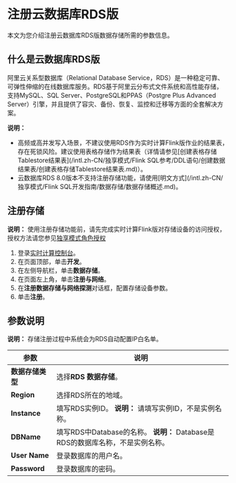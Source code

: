# 注册云数据库RDS版

本文为您介绍注册云数据库RDS版数据存储所需的参数信息。

## 什么是云数据库RDS版

阿里云关系型数据库（Relational Database Service，RDS）是一种稳定可靠、可弹性伸缩的在线数据库服务。RDS基于阿里云分布式文件系统和高性能存储，支持MySQL、SQL Server、PostgreSQL和PPAS（Postgre Plus Advanced Server）引擎，并且提供了容灾、备份、恢复、监控和迁移等方面的全套解决方案。

**说明：**

-   高频或高并发写入场景，不建议使用RDS作为实时计算Flink版作业的结果表，存在死锁风险。建议使用表格存储作为结果表（详情请参见[创建表格存储Tablestore结果表](/intl.zh-CN/独享模式/Flink SQL参考/DDL语句/创建数据结果表/创建表格存储Tablestore结果表.md)）。
-   云数据库RDS 8.0版本不支持注册存储功能，请使用[明文方式](/intl.zh-CN/独享模式/Flink SQL开发指南/数据存储/数据存储概述.md)。

## 注册存储

**说明：** 使用注册存储功能前，请先完成实时计算Flink版对存储设备的访问授权，授权方法请您参见[独享模式角色授权](/intl.zh-CN/独享模式/准备工作/角色授权/独享模式角色授权.md)

1.  登录[实时计算控制台](https://stream-ap-southeast-3.console.aliyun.com)。
2.  在页面顶部，单击**开发**。
3.  在左侧导航栏，单击**数据存储**。
4.  在页面左上角，单击**注册与网络**。
5.  在**注册数据存储与网络探测**对话框，配置存储设备参数。
6.  单击**注册**。

## 参数说明

**说明：** 存储注册过程中系统会为RDS自动配置IP白名单。

|参数|说明|
|--|--|
|**数据存储类型**|选择**RDS 数据存储**。|
|**Region**|选择RDS所在的地域。|
|**Instance**|填写RDS实例ID。 **说明：** 请填写实例ID，不是实例名称。 |
|**DBName**|填写RDS中Database的名称。 **说明：** Database是RDS的数据库名称，不是实例名称。 |
|**User Name**|登录数据库的用户名。|
|**Password**|登录数据库的密码。|

